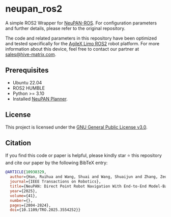 # neupan_ros2

A simple ROS2 Wrapper for [NeuPAN-ROS](https://github.com/hanruihua/neupan_ros). For configuration parameters and further details, please refer to the original repository.

The code and related parameters in this repository have been optimized and tested specifically for the [AgileX Limo ROS2](https://www.agilex.ai/education/18) robot platform. For more information about this device, feel free to contact our partner at sales@hive-matrix.com.
## Prerequisites
- Ubuntu 22.04
- ROS2 HUMBLE
- Python >= 3.10
- Installed [NeuPAN Planner](https://github.com/hanruihua/neupan).

## License
This project is licensed under the [GNU General Public License v3.0](LICENSE).

## Citation

If you find this code or paper is helpful, please kindly star :star: this repository and cite our paper by the following BibTeX entry:

```bibtex
@ARTICLE{10938329,
  author={Han, Ruihua and Wang, Shuai and Wang, Shuaijun and Zhang, Zeqing and Chen, Jianjun and Lin, Shijie and Li, Chengyang and Xu, Chengzhong and Eldar, Yonina C. and Hao, Qi and Pan, Jia},
  journal={IEEE Transactions on Robotics}, 
  title={NeuPAN: Direct Point Robot Navigation With End-to-End Model-Based Learning}, 
  year={2025},
  volume={41},
  number={},
  pages={2804-2824},
  doi={10.1109/TRO.2025.3554252}}
```
